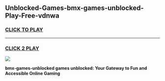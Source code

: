 
## Unblocked-Games-bmx-games-unblocked-Play-Free-vdnwa
<h3>
<a href="https://premium76.site?title=bmx-games-unblocked&ref=17A">CLICK TO PLAY</a></h3>
<hr>

<h3>
<a href="https://premium76.site?title=bmx-games-unblocked&ref=17A">CLICK 2 PLAY</a>
  
</h3>

<a href="https://premium76.site?title=bmx-games-unblocked&ref=17A"><img src="https://clearcache.store/games.png"></a>


**bmx-games-unblocked games unblocked: Your Gateway to Fun and Accessible Online Gaming**
